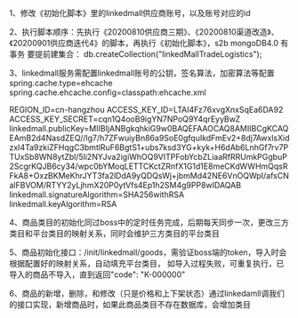 1、修改《初始化脚本》里的linkedmall供应商账号，以及账号对应的id

2、执行脚本顺序：先执行《20200810供应商三期》、《20200810渠道改造》、《20200901供应商迭代4》的脚本，再执行《初始化脚本》，s2b mongoDB4.0 有事务 要提前建集合：
db.createCollection("linkedMallTradeLogistics");

3、linkedmall服务需配置linkedmall账号的公钥，签名算法，加密算法等配置
spring.cache.type=ehcache
spring.cache.ehcache.config=classpath:ehcache.xml

REGION_ID=cn-hangzhou
ACCESS_KEY_ID=LTAI4Fz76xvgXnxSqEa6DA92
ACCESS_KEY_SECRET=cqn1Q4ooB9igYN7NPoQ9Y4qrEyyBwZ
linkedmall.publicKey=MIIBIjANBgkqhkiG9w0BAQEFAAOCAQ8AMIIBCgKCAQEAmB2d4NasdZEQ//lg7/h7ZFwuiyBn86a9SoE0gfquIkdFmEv2+8dj7AwxlsXidzxI4Ta9zkiZFHqgC3bmtlRuF6BgtS1+ubs7ksd3YG+kyk+H6dAb6LnhGf7rv7PTUxSb8WN8ytZbl/5li2NYJva2igiWhOQ9VITPFobYcbZLiaaRfRRUmkPGgbuP2ScgrKQJB6cy34/wpc0bYMoqLETTCKctZRnfX1G1d1E8meCKdWWHmQqsRFkA8+OxzBKMeKhrJYT3fa2lDdA9yQDQsWj+jbmMd42NE6VnOQWpI/afsCNalFBVOM/RTYY2yLjhmX20P0ytVfs4Ep1h2SM4g9PP8wIDAQAB
linkedmall.signatureAlgorithm=SHA256withRSA
linkedmall.keyAlgorithm=RSA

4、商品类目的初始化同过boss中的定时任务完成，后期每天同步一次，更改三方类目和平台类目的映射关系，同时会维护三方类目的平台类目

5、商品初始化接口：/init/linkedmall/goods，需验证boss端的token，导入时会根据配置好的映射关系，自动填充平台类目，
如导入过程失败，可重复执行，已导入的商品不导入，直到返回"code": "K-000000"

6、商品的新增，删除，和修改（只是价格和上下架状态）通过linkedamll调我们的接口实现，新增商品时，如果此商品类目不存在数据库，会增加类目
